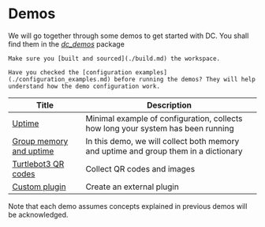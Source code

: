 # Demos

We will go together through some demos to get started with DC. You shall find them in the *[dc_demos](https://github.com/minipada/ros2_data_collection/tree/humble/dc_demos)* package

```admonish warning
Make sure you [built and sourced](./build.md) the workspace.
```

```admonish info
Have you checked the [configuration examples](./configuration_examples.md) before running the demos? They will help understand how the demo configuration work.
```

| Title                                                      | Description                                                                         |
| ---------------------------------------------------------- | ----------------------------------------------------------------------------------- |
| [Uptime](./demos/uptime_stdout.md)                         | Minimal example of configuration, collects how long your system has been running    |
| [Group memory and uptime](./demos/memory_uptime_stdout.md) | In this demo, we will collect both memory and uptime and group them in a dictionary |
| [Turtlebot3 QR codes](./demos/qrcodes_minio_pgsql.md)      | Collect QR codes and images                                                         |
| [Custom plugin](./demos/custom_stdout.md)                  | Create an external plugin                                                           |

Note that each demo assumes concepts explained in previous demos will be acknowledged.
